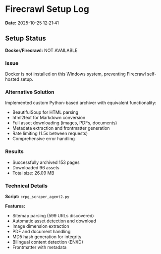# Firecrawl Setup Log

**Date:** 2025-10-25 12:21:41

## Setup Status

**Docker/Firecrawl:** NOT AVAILABLE

### Issue

Docker is not installed on this Windows system, preventing Firecrawl self-hosted setup.

### Alternative Solution

Implemented custom Python-based archiver with equivalent functionality:

- BeautifulSoup for HTML parsing
- html2text for Markdown conversion
- Full asset downloading (images, PDFs, documents)
- Metadata extraction and frontmatter generation
- Rate limiting (1.5s between requests)
- Comprehensive error handling

### Results

- Successfully archived 153 pages
- Downloaded 96 assets
- Total size: 26.09 MB

### Technical Details

**Script:** `crpg_scraper_agent2.py`

**Features:**
- Sitemap parsing (599 URLs discovered)
- Automatic asset detection and download
- Image dimension extraction
- PDF and document handling
- MD5 hash generation for integrity
- Bilingual content detection (EN/ID)
- Frontmatter with metadata

